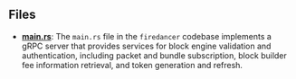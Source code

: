 
## Files
- **[main.rs](src/main.rs.driver.md)**: The `main.rs` file in the `firedancer` codebase implements a gRPC server that provides services for block engine validation and authentication, including packet and bundle subscription, block builder fee information retrieval, and token generation and refresh.
